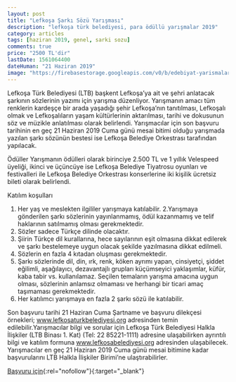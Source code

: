 ```yaml
---
layout: post
title: "Lefkoşa Şarkı Sözü Yarışması"
description: "lefkoşa türk belediyesi, para ödüllü yarışmalar 2019"
category: articles
tags: [haziran 2019, genel, sarki sozu]
comments: true
price: "2500 TL'dir"
lastDate: 1561064400
dateHuman: "21 Haziran 2019"
image: "https://firebasestorage.googleapis.com/v0/b/edebiyat-yarismalari.appspot.com/o/lefkosa-sarki-sozu-yazma-yarismasi.png?alt=media&token=3d363068-2b1d-452c-90f1-35bf072b8b61"
---
```


Lefkoşa Türk Belediyesi (LTB) başkent Lefkoşa’ya ait ve şehri anlatacak şarkının sözlerinin yazımı için yarışma düzenliyor.
Yarışmanın amacı tüm renklerin kardeşçe bir arada yaşadığı şehir Lefkoşa’nın tanıtılması, Lefkoşalı olmak ve Lefkoşalıların yaşam kültürlerinin aktarılması, tarihi ve dokusunun söz ve müzikle anlatılması olarak belirlendi.
Yarışmacılar için son başvuru tarihinin en geç 21 Haziran 2019 Cuma günü mesai bitimi olduğu yarışmada yazılan şarkı sözünün bestesi ise Lefkoşa Belediye Orkestrası tarafından yapılacak.

Ödüller
Yarışmanın ödülleri olarak birinciye 2.500 TL ve 1 yıllık Velespeed üyeliği, ikinci ve üçüncüye ise Lefkoşa Belediye Tiyatrosu oyunları ve festivalleri ile Lefkoşa Belediye Orkestrası konserlerine iki kişilik ücretsiz bileti olarak belirlendi.

Katılım koşulları
1. Her yaş ve meslekten ilgililer yarışmaya katılabilir.
2.Yarışmaya gönderilen şarkı sözlerinin yayınlanmamış, ödül kazanmamış ve telif haklarının satılmamış olması gerekmektedir.
3. Sözler sadece Türkçe dilinde olacaktır.
4. Şiirin Türkçe dil kurallarına, hece sayılarının eşit olmasına dikkat edilerek ve şarkı bestelemeye uygun olacak şekilde yazılmasına dikkat edilmeli.
5. Sözlerin en fazla 4 kıtadan oluşması gerekmektedir.
6. Şarkı sözlerinde dil, din, ırk, renk, köken ayrımı yapan, cinsiyetçi, şiddet eğilimli, aşağılayıcı, dezavantajlı grupları küçümseyici yaklaşımlar, küfür, kaba tabir vs. kullanılamaz. Seçilen temaların yarışma amacına uygun olması, sözlerinin anlamsız olmaması ve herhangi bir ticari amaç taşımaması gerekmektedir.
7. Her katılımcı yarışmaya en fazla 2 şarkı sözü ile katılabilir.

Son başvuru tarihi 21 Haziran Cuma
Şartname ve başvuru dilekçesi örnekleri; www.lefkosaturkbelediyesi.org adresinden temin edilebilir.Yarışmacılar bilgi ve sorular için Lefkoşa Türk Belediyesi Halkla İlişkiler (LTB Binası 1. Kat) (Tel: 22 85221-1111) adresine ulaşabilirken ayrıntılı bilgi ve katılım formuna www.lefkosabelediyesi.org adresinden ulaşabilecek. Yarışmacılar en geç 21 Haziran 2019 Cuma günü mesai bitimine kadar başvurularını LTB Halkla İlişkiler Birimi’ne ulaştırabilirler.

[Başvuru için](https://www.lefkosabelediyesi.org/ltb-lefkosa-sarki-sozu-yarismasi-duzenliyor/?utm_source=edebiyatyarismalari.com&utm_medium=affiliate&utm_campaign=cpc){:rel="nofollow"}{:target="_blank"}
